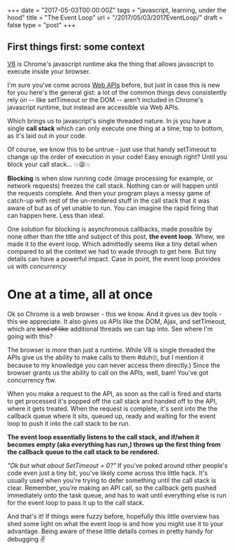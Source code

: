 +++
date = "2017-05-03T00:00:00Z"
tags = "javascript, learning, under the hood"
title = "The Event Loop"
url = "/2017/05/03/2017EventLoop/"
draft = false
type = "post"
+++

## First things first: some context
[V8](https://developers.google.com/v8/) is Chrome's javascript runtime aka the thing that allows javascript to execute inside your browser.

I'm sure you've come across [Web APIs](https://developer.mozilla.org/en/docs/Web/API) before, but just in case this is new for you here's the general gist: a lot of the common things devs consistently rely on -- like setTimeout or the DOM -- aren’t included in Chrome's javascript runtime, but instead are accessible via Web APIs.

Which brings us to javascript's single threaded nature. In js you have a single __call stack__ which can only execute one thing at a time, top to bottom, as it's laid out in your code.

Of course, we know this to be untrue - just use that handy setTimeout to change up the order of execution in your code! Easy enough right? Until you block your call stack... 💥😫💥

__Blocking__ is when slow running code (image processing for example, or network requests) freezes the call stack. Nothing can or will happen until the requests complete. And then your program plays a messy game of catch-up with rest of the un-rendered stuff in the call stack that it was aware of but as of yet unable to run. You can imagine the rapid firing that can happen here. Less than ideal.

One solution for blocking is asynchronous callbacks, made possible by none other than the title and subject of this post, __the event loop__. Whew, we made it to the event loop. Which admittedly seems like a tiny detail when compared to all the context we had to wade through to get here. But tiny details can have a powerful impact. Case in point, the event loop provides us with _concurrency_

# One at a time, all at once
Ok so Chrome is a web browser - this we know. And it gives us dev tools - this we appreciate. It also gives us APIs like the DOM, Ajax, and setTimeout, which are ~~kind of like~~ additional threads we can tap into. See where I'm going with this?

The browser is _more_ than just a runtime. While V8 is single threaded the APIs give us the ability to make calls to them #duh🙄, but I mention it because to my knowledge you can never access them directly.) Since the browser grants us the ability to call on the APIs, well, bam! You’ve got concurrency ftw.

When you make a request to the API, as soon as the call is fired and starts to get processed it's popped off the call stack and handed off to the API, where it gets treated. When the request is complete, it's sent into the the callback queue where it sits, queued up, ready and waiting for the event loop to push it into the call stack to be run.

__The event loop essentially listens to the call stack, and if/when it becomes empty (aka everything has run,) throws up the first thing from the callback queue to the call stack to be rendered.__

_"Ok but what about SetTimeout = 0?"_ If you've poked around other people's code even just a tiny bit, you've likely come across this little hack. It's usually used when you're trying to defer something until the call stack is clear. Remember, you’re making an API call, so the callback gets pushed immediately onto the task queue, and has to wait until everything else is run for the event loop to pass it up to the call stack.

And that's it! If things were fuzzy before, hopefully this little overview has shed some light on what the event loop is and how you might use it to your advantage. Being aware of these little details comes in pretty handy for debugging ✌
